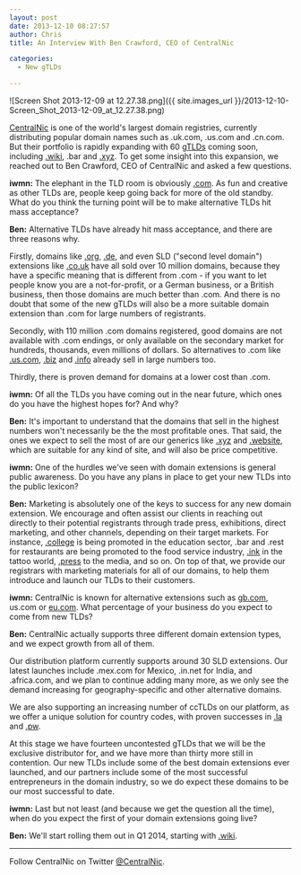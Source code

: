 ```yaml
---
layout: post
date: 2013-12-10 08:27:57
author: Chris
title: An Interview With Ben Crawford, CEO of CentralNic

categories:
  - New gTLDs

---
```


![Screen Shot 2013-12-09 at 12.27.38.png]({{ site.images_url }}/2013-12-10-Screen_Shot_2013-12-09_at_12.27.38.png)

<!-- excerpt -->

[CentralNic](https://www.centralnic.com) is one of the world's largest domain registries, currently distributing popular domain names such as .uk.com, .us.com and .cn.com. But their portfolio is rapidly expanding with 60 [gTLDs](https://iwantmyname.com/domains/new-gtld-domain-extensions) coming soon, including [.wiki](https://iwantmyname.com/domains/dot-wiki), .bar and [.xyz](https://iwantmyname.com/domains/dot-xyz). To get some insight into this expansion, we reached out to Ben Crawford, CEO of CentralNic and asked a few questions.

<!-- /excerpt -->

**iwmn:** The elephant in the TLD room is obviously [.com](https://iwantmyname.com/domains/com-domain-name-registration-for-commercial). As fun and creative as other TLDs are, people keep going back for more of the old standby. What do you think the turning point will be to make alternative TLDs hit mass acceptance?

**Ben:** Alternative TLDs have already hit mass acceptance, and there are three reasons why. 

Firstly, domains like [.org](https://iwantmyname.com/domains/org-domain-name-registration-for-organisation), [.de](https://iwantmyname.com/domains/de-german-domain-name-registration-for-germany), and even SLD ("second level domain") extensions like [.co.uk](https://iwantmyname.com/domains/co.uk-british-domain-name-registration-for-united-kingdom) have all sold over 10 million domains, because they have a specific meaning that is different from .com - if you want to let people know you are a not-for-profit, or a German business, or a British business, then those domains are much better than .com. And there is no doubt that some of the new gTLDs will also be a more suitable domain extension than .com for large numbers of registrants.

Secondly, with 110 million .com domains registered, good domains are not available with .com endings, or only available on the secondary market for hundreds, thousands, even millions of dollars. So alternatives to .com like [.us.com](https://iwantmyname.com/domains/us.com-american-domain-name-registration-for-united-states-of-america), [.biz](https://iwantmyname.com/domains/biz-domain-name-registration-for-business) and [.info](https://iwantmyname.com/domains/info-domain-name-registration-for-information) already sell in large numbers too. 

Thirdly, there is proven demand for domains at a lower cost than .com.

**iwmn:** Of all the TLDs you have coming out in the near future, which ones do you have the highest hopes for? And why?

**Ben:** It's important to understand that the domains that sell in the highest numbers won't necessarily be the the most profitable ones. That said, the ones we expect to sell the most of are our generics like [.xyz](https://iwantmyname.com/domains/dot-xyz) and [.website](https://iwantmyname.com/domains/dot-website), which are suitable for any kind of site, and will also be price competitive. 

**iwmn:** One of the hurdles we've seen with domain extensions is general public awareness. Do you have any plans in place to get your new TLDs into the public lexicon?

**Ben:** Marketing is absolutely one of the keys to success for any new domain extension. We encourage and often assist our clients in reaching out directly to their potential registrants through trade press, exhibitions, direct marketing, and other channels, depending on their target markets. For instance, [.college](https://iwantmyname.com/domains/dot-college) is being promoted in the education sector, .bar and .rest for restaurants are being promoted to the food service industry, [.ink](https://iwantmyname.com/domains/dot-ink) in the tattoo world, [.press](https://iwantmyname.com/domains/dot-press) to the media, and so on. On top of that, we provide our registrars with marketing materials for all of our domains, to help them introduce and launch our TLDs to their customers.

**iwmn:** CentralNic is known for alternative extensions such as [gb.com](https://iwantmyname.com/domains/gb.com-british-domain-name-registration-for-great-britain), us.com or [eu.com](https://iwantmyname.com/domains/eu.com-domain-name-registration-for-european-union). What percentage of your business do you expect to come from new TLDs?

**Ben:** CentralNic actually supports three different domain extension types, and we expect growth from all of them. 

Our distribution platform currently supports around 30 SLD extensions. Our latest launches include .mex.com for Mexico, .in.net for India, and .africa.com, and we plan to continue adding many more, as we only see the demand increasing for geography-specific and other alternative domains. 

We are also supporting an increasing number of ccTLDs on our platform, as we offer a unique solution for country codes, with proven successes in [.la](https://iwantmyname.com/domains/la-lao-domain-name-registration-for-laos) and [.pw](https://iwantmyname.com/domains/pw-palauan-domain-name-registration-for-palau). 

At this stage we have fourteen uncontested gTLDs that we will be the exclusive distributor for, and we have more than thirty more still in contention. Our new TLDs include some of the best domain extensions ever launched, and our partners include some of the most successful entrepreneurs in the domain industry, so we do expect these domains to be our most successful to date.

**iwmn:** Last but not least (and because we get the question all the time), when do you expect the first of your domain extensions going live? 

**Ben:** We'll start rolling them out in Q1 2014, starting with [.wiki](https://iwantmyname.com/domains/dot-wiki).

***

Follow CentralNic on Twitter [@CentralNic](https://twitter.com/CentralNic).
